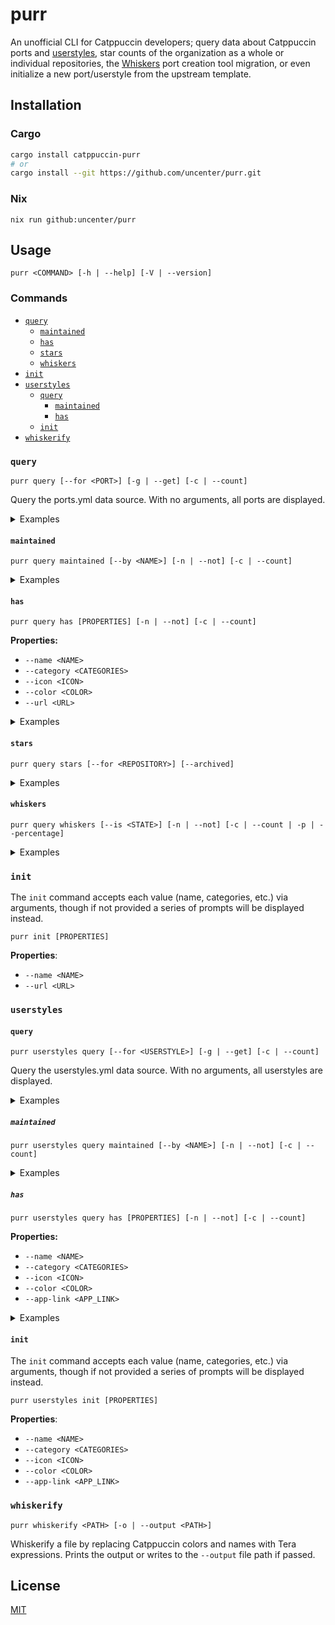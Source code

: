# purr

An unofficial CLI for Catppuccin developers; query data about Catppuccin ports and [userstyles](https://github.com/catppuccin/userstyles), star counts of the organization as a whole or individual repositories, the [Whiskers](https://github.com/catppuccin/whiskers) port creation tool migration, or even initialize a new port/userstyle from the upstream template.

## Installation

### Cargo

```sh
cargo install catppuccin-purr
# or
cargo install --git https://github.com/uncenter/purr.git
```

### Nix

```
nix run github:uncenter/purr
```

## Usage

```
purr <COMMAND> [-h | --help] [-V | --version]
```

### Commands

- [`query`](#query)
  - [`maintained`](#maintained)
  - [`has`](#has)
  - [`stars`](#stars)
  - [`whiskers`](#whiskers)
- [`init`](#init)
- [`userstyles`](#userstyles)
  - [`query`](#query-1)
    - [`maintained`](#maintained-1)
    - [`has`](#has-1)
  - [`init`](#init-1)
- [`whiskerify`](#whiskerify)

### `query`

```
purr query [--for <PORT>] [-g | --get] [-c | --count]
```

Query the ports.yml data source. With no arguments, all ports are displayed.

<details>
<summary>Examples</summary>

- List all ports.

  ```
  purr query
  ```

- Count the number of ports.

  ```
  purr query --count
  ```


- List the names of all ports.

  ```
  purr query --get name
  ```

- List the current maintainers of the `nvim` port.

  ```
  purr query --for nvim --get current-maintainers
  ```

</details>

#### `maintained`

```
purr query maintained [--by <NAME>] [-n | --not] [-c | --count]
```

<details>
<summary>Examples</summary>

- List maintained ports.

  ```
  purr query maintained
  ```

- Count the number of maintained ports.

  ```
  purr query maintained --count
  ```

- List *un*maintained ports.

  ```
  purr query maintained --not
  ```

- Count the number of *un*maintained ports.

  ```
  purr query maintained --not --count
  ```

- List ports maintained by `<username>`.

  ```
  purr query maintained --by "<username>"
  ```

- Count the number of ports maintained by `<username>`.

  ```
  purr query maintained --by "<username>" --count
  ```

- List ports _not_ maintained by `<username>`.

  ```
  purr query maintained --by "<username>" --not
  ```

- Count the number of ports _not_ maintained by `<username>`.

  ```
  purr query maintained --by "<username>" --not --count
  ```

</details>

#### `has`

```
purr query has [PROPERTIES] [-n | --not] [-c | --count]
```

**Properties:**

- `--name <NAME>`
- `--category <CATEGORIES>`
- `--icon <ICON>`
- `--color <COLOR>`
- `--url <URL>`

<details>
<summary>Examples</summary>

- List ports with `color` set to `mauve`.

  ```
  purr query has --color mauve
  ```

- Count the number of ports that have `color` set to `mauve`.

  ```
  purr query has --color mauve --count
  ```

- Count the number of ports that have `color` set to anything other than `mauve`.

  ```
  purr query has --color mauve --not --count
  ```

- List ports that do not have `icon` defined.

  ```
  purr query has --icon --not
  ```

- List ports with categories of `application_launcher` and `system`.

  ```
  purr query has --category application_launcher,system
  ```

</details>

#### `stars`

```
purr query stars [--for <REPOSITORY>] [--archived]
```

<details>
<summary>Examples</summary>

- Get the total stars for all repositories across the organization.

  ```
  purr query stars
  ```

- Get the total stars for all non-archived repositories across the organization.

  ```
  purr query stars --archived false
  ```

- Get the total stars for only archived repositories across the organization.

  ```
  purr query stars --archived true
  ```

- Get the stars for a repository called `<repository>`.

  ```
  purr query stars --for "<repository>"
  ```

</details>

#### `whiskers`

```
purr query whiskers [--is <STATE>] [-n | --not] [-c | --count | -p | --percentage]
```

<details>
<summary>Examples</summary>

- Get the overall statistics of the Whiskerification process.
  
  ```
  purr query whiskers
  ```

- List Whiskerified repositories.

  ```
  purr query whiskers --is true
  ```

- List non-Whiskerified repositories.

  ```
  purr query whiskers --is false
  ```

- List repositories Whiskers is not applicable for.

  ```
  purr query whiskers --is not-applicable
  ```

- List repositories Whiskers *is* applicable for.

  ```
  purr query whiskers --is not-applicable --not
  ```

</details>

### `init`

The `init` command accepts each value (name, categories, etc.) via arguments, though if not provided a series of prompts will be displayed instead.

```
purr init [PROPERTIES]
```

**Properties**:

- `--name <NAME>`
- `--url <URL>`

### `userstyles`

#### `query`

```
purr userstyles query [--for <USERSTYLE>] [-g | --get] [-c | --count]
```

Query the userstyles.yml data source. With no arguments, all userstyles are displayed.

<details>
<summary>Examples</summary>

- List all userstyles.

  ```
  purr userstyles query
  ```

- Count the number of userstyles.

  ```
  purr userstyles query --count
  ```


- List the names of all userstyles.

  ```
  purr userstyles query --get name
  ```

- List the current maintainers of the `youtube` userstyle.

  ```
  purr userstyles query --for youtube --get current-maintainers 
  ```

</details>

##### `maintained`

```
purr userstyles query maintained [--by <NAME>] [-n | --not] [-c | --count]
```

<details>
<summary>Examples</summary>

- List maintained userstyles.

  ```
  purr userstyles query maintained
  ```

- Count the number of maintained userstyles.

  ```
  purr userstyles query maintained --count
  ```

- List *un*maintained userstyles.

  ```
  purr userstyles query maintained --not
  ```

- Count the number of *un*maintained userstyles.

  ```
  purr userstyles query maintained --not --count
  ```

- List userstyles maintained by `<username>`.

  ```
  purr userstyles query maintained --by "<username>"
  ```

- Count the number of userstyles maintained by `<username>`.

  ```
  purr userstyles query maintained --by "<username>" --count
  ```

- List userstyles _not_ maintained by `<username>`.

  ```
  purr userstyles query maintained --by "<username>" --not
  ```

- Count the number of userstyles _not_ maintained by `<username>`.

  ```
  purr userstyles query maintained --by "<username>" --not --count
  ```

</details>

##### `has`

```
purr userstyles query has [PROPERTIES] [-n | --not] [-c | --count]
```

**Properties:**

- `--name <NAME>`
- `--category <CATEGORIES>`
- `--icon <ICON>`
- `--color <COLOR>`
- `--app-link <APP_LINK>`

<details>
<summary>Examples</summary>

- List userstyles with `color` set to `mauve`.

  ```
  purr userstyles query has --color mauve
  ```

- Count the number of userstyles that have `color` set to `mauve`.

  ```
  purr userstyles query has --color mauve --count
  ```

- Count the number of userstyles that have `color` set to anything other than `mauve`.

  ```
  purr userstyles query has --color mauve --not --count
  ```

- List userstyles that do not have `icon` defined.

  ```
  purr userstyles query has --icon --not
  ```

</details>

#### `init`

The `init` command accepts each value (name, categories, etc.) via arguments, though if not provided a series of prompts will be displayed instead.

```
purr userstyles init [PROPERTIES]
```

**Properties**:

- `--name <NAME>`
- `--category <CATEGORIES>`
- `--icon <ICON>`
- `--color <COLOR>`
- `--app-link <APP_LINK>`


### `whiskerify`

```
purr whiskerify <PATH> [-o | --output <PATH>]
```

Whiskerify a file by replacing Catppuccin colors and names with Tera expressions. Prints the output or writes to the `--output` file path if passed.

## License

[MIT](LICENSE)
